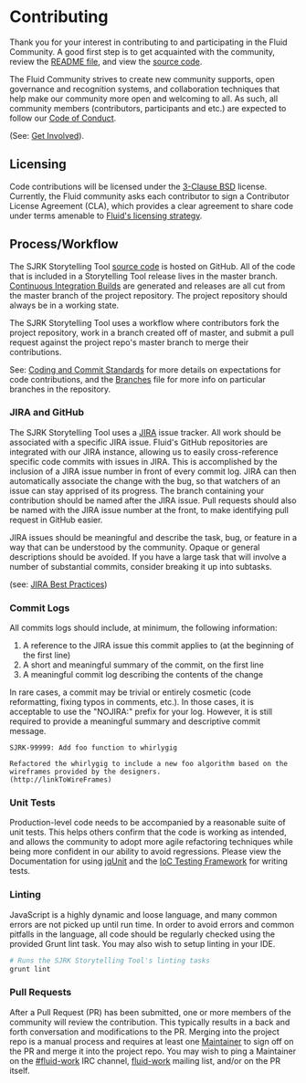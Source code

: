 # Contributing

Thank you for your interest in contributing to and participating in the Fluid Community. A good first step is to get
acquainted with the community, review the [README file](README.md), and view the [source code](https://GitHub.com/fluid-project/sjrk-story-telling).

The Fluid Community strives to create new community supports, open governance and recognition systems, and collaboration
techniques that help make our community more open and welcoming to all. As such, all community members (contributors,
participants and etc.) are expected to follow our [Code of Conduct](https://wiki.fluidproject.org/display/fluid/Inclusion+in+the+Fluid+Community).

(See: [Get Involved](https://wiki.fluidproject.org/display/fluid/Get+Involved)).

## Licensing

Code contributions will be licensed under the [3-Clause BSD](https://opensource.org/licenses/BSD-3-Clause) license.
Currently, the Fluid community asks each contributor to sign a Contributor License Agreement (CLA), which provides a
clear agreement to share code under terms amenable to [Fluid's licensing strategy](https://wiki.fluidproject.org/display/fluid/Fluid+Licensing).

## Process/Workflow

The SJRK Storytelling Tool [source code](https://github.com/fluid-project/sjrk-story-telling) is hosted on GitHub. All
of the code that is included in a Storytelling Tool release lives in the master branch.
[Continuous Integration Builds](https://build.fluidproject.org) are generated and releases are all cut from the master
branch of the project repository. The project repository should always be in a working state.

The SJRK Storytelling Tool uses a workflow where contributors fork the project repository, work in a branch created off
of master, and submit a pull request against the project repo's master branch to merge their contributions.

See: [Coding and Commit Standards](https://wiki.fluidproject.org/display/fluid/Coding+and+Commit+Standards) for more
details on expectations for code contributions, and the [Branches](docs/BRANCHES.md) file for more info on particular
branches in the repository.

### JIRA and GitHub

The SJRK Storytelling Tool uses a [JIRA](https://issues.fluidproject.org) issue tracker. All work should be associated
with a specific JIRA issue. Fluid's GitHub repositories are integrated with our JIRA instance, allowing us to easily
cross-reference specific code commits with issues in JIRA. This is accomplished by the inclusion of a JIRA issue number
in front of every commit log. JIRA can then automatically associate the change with the bug, so that watchers of an
issue can stay apprised of its progress.  The branch containing your contribution should be named after the JIRA issue.
Pull requests should also be named with the JIRA issue number at the front, to make identifying pull request in GitHub
easier.

JIRA issues should be meaningful and describe the task, bug, or feature in a way that can be understood by the
community. Opaque or general descriptions should be avoided. If you have a large task that will involve a number of
substantial commits, consider breaking it up into subtasks.

(see: [JIRA Best Practices](https://wiki.fluidproject.org/display/fluid/JIRA+Best+Practices))

### Commit Logs

All commits logs should include, at minimum, the following information:

1. A reference to the JIRA issue this commit applies to (at the beginning of the first line)
2. A short and meaningful summary of the commit, on the first line
3. A meaningful commit log describing the contents of the change

In rare cases, a commit may be trivial or entirely cosmetic (code reformatting, fixing typos in comments, etc.). In those
cases, it is acceptable to use the "NOJIRA:" prefix for your log. However, it is still required to provide a meaningful
summary and descriptive commit message.

```text
SJRK-99999: Add foo function to whirlygig

Refactored the whirlygig to include a new foo algorithm based on the wireframes provided by the designers.
(http://linkToWireFrames)
```

### Unit Tests

Production-level code needs to be accompanied by a reasonable suite of unit tests. This helps others confirm that the
code is working as intended, and allows the community to adopt more agile refactoring techniques while being more
confident in our ability to avoid regressions. Please view the Documentation for using
[jqUnit](https://docs.fluidproject.org/infusion/development/jqUnit.html) and the
[IoC Testing Framework](https://docs.fluidproject.org/infusion/development/IoCTestingFramework.html) for writing tests.

### Linting

JavaScript is a highly dynamic and loose language, and many common errors are not picked up until run time. In order to
avoid errors and common pitfalls in the language, all code should be regularly checked using the provided Grunt lint
task. You may also wish to setup linting in your IDE.

```bash
# Runs the SJRK Storytelling Tool's linting tasks
grunt lint
```

### Pull Requests

After a Pull Request (PR) has been submitted, one or more members of the community will review the contribution. This
typically results in a back and forth conversation and modifications to the PR. Merging into the project repo is a
manual process and requires at least one [Maintainer](https://wiki.fluidproject.org/display/fluid/Fluid+Maintainers) to
sign off on the PR and merge it into the project repo. You may wish to ping a Maintainer on the
[#fluid-work](https://wiki.fluidproject.org/display/fluid/IRC+Channel) IRC channel,
[fluid-work](https://lists.idrc.ocad.ca/mailman/listinfo/fluid-work) mailing list, and/or on the PR itself.
